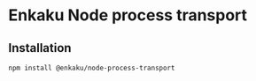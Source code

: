 # Enkaku Node process transport

## Installation

```sh
npm install @enkaku/node-process-transport
```